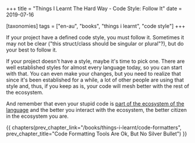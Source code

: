 +++
title = "Things I Learnt The Hard Way - Code Style: Follow It"
date = 2019-07-16

[taxonomies]
tags = ["en-au", "books", "things i learnt", "code style"]
+++

If your project have a defined code style, you must follow it. Sometimes it
may not be clear ("this struct/class should be singular or plural"?), but do
your best to follow it.

<!-- more -->

If your project doesn't have a style, maybe it's time to pick one. There are
well established styles for almost every language today, so you can start with
that. You can even make your changes, but you need to realize that since it's
been established for a while, a lot of other people are using that style and,
thus, if you keep as is, your code will mesh better with the rest of the
ecosystem.

And remember that even your stupid code is [part of the ecosystem of the
language](/books/things-i-learnt/languages-are-more) and the better you
interact with the ecosystem, the better citizen in the ecosystem you are.

{{ chapters(prev_chapter_link="/books/things-i-learnt/code-formatters", prev_chapter_title="Code Formatting Tools Are Ok, But No Silver Bullet") }}
